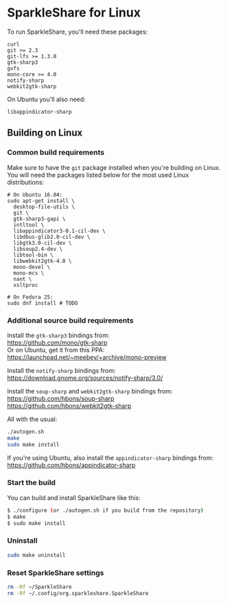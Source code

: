 # SparkleShare for Linux

To run SparkleShare, you'll need these packages:

```
curl
git >= 2.3
git-lfs >= 1.3.0
gtk-sharp3
gvfs
mono-core >= 4.0
notify-sharp
webkit2gtk-sharp
```

On Ubuntu you'll also need:

```
libappindicator-sharp
```


## Building on Linux

### Common build requirements

Make sure to have the `git` package installed when you're building on Linux.
You will need the packages listed below for the most used Linux distributions:  

```shell
# On Ubuntu 16.04:
sudo apt-get install \
  desktop-file-utils \
  git \
  gtk-sharp3-gapi \
  intltool \
  libappindicator3-0.1-cil-dev \
  libdbus-glib2.0-cil-dev \
  libgtk3.0-cil-dev \
  libsoup2.4-dev \
  libtool-bin \
  libwebkit2gtk-4.0 \
  mono-devel \
  mono-mcs \
  nant \
  xsltproc

# On Fedora 25:
sudo dnf install # TODO
```


### Additional source build requirements

Install the `gtk-sharp3` bindings from:  
https://github.com/mono/gtk-sharp  
Or on Ubuntu, get it from this PPA:  
https://launchpad.net/~meebey/+archive/mono-preview

Install the `notify-sharp` bindings from:  
https://download.gnome.org/sources/notify-sharp/3.0/

Install the `soup-sharp` and `webkit2gtk-sharp` bindings from:  
https://github.com/hbons/soup-sharp  
https://github.com/hbons/webkit2gtk-sharp

All with the usual:

```bash
./autogen.sh
make
sudo make install
```

If you're using Ubuntu, also install the `appindicator-sharp` bindings from:  
https://github.com/hbons/appindicator-sharp


### Start the build

You can build and install SparkleShare like this:

```bash
$ ./configure (or ./autogen.sh if you build from the repository)
$ make
$ sudo make install
```


### Uninstall

```bash
sudo make uninstall
```


### Reset SparkleShare settings

```bash
rm -Rf ~/SparkleShare
rm -Rf ~/.config/org.sparkleshare.SparkleShare
```

